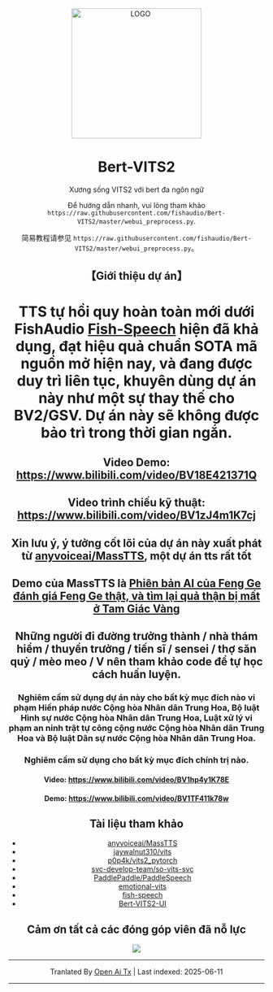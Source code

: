 <div align="center">

<img alt="LOGO" src="https://avatars.githubusercontent.com/u/122017386" width="256" height="256" />

# Bert-VITS2

Xương sống VITS2 với bert đa ngôn ngữ

Để hướng dẫn nhanh, vui lòng tham khảo `https://raw.githubusercontent.com/fishaudio/Bert-VITS2/master/webui_preprocess.py`.

简易教程请参见 `https://raw.githubusercontent.com/fishaudio/Bert-VITS2/master/webui_preprocess.py`。

## 【Giới thiệu dự án】
# TTS tự hồi quy hoàn toàn mới dưới FishAudio [Fish-Speech](https://github.com/fishaudio/fish-speech) hiện đã khả dụng, đạt hiệu quả chuẩn SOTA mã nguồn mở hiện nay, và đang được duy trì liên tục, khuyên dùng dự án này như một sự thay thế cho BV2/GSV. Dự án này sẽ không được bảo trì trong thời gian ngắn.
## Video Demo: https://www.bilibili.com/video/BV18E421371Q
## Video trình chiếu kỹ thuật: https://www.bilibili.com/video/BV1zJ4m1K7cj
## Xin lưu ý, ý tưởng cốt lõi của dự án này xuất phát từ [anyvoiceai/MassTTS](https://github.com/anyvoiceai/MassTTS), một dự án tts rất tốt
## Demo của MassTTS là [Phiên bản AI của Feng Ge đánh giá Feng Ge thật, và tìm lại quả thận bị mất ở Tam Giác Vàng](https://www.bilibili.com/video/BV1w24y1c7z9)

[//]: # (## Dự án này không liên quan gì đến [PlayVoice/vits_chinese]&#40;https://github.com/PlayVoice/vits_chinese&#41;)

[//]: # ()
[//]: # (Kho lưu trữ này xuất phát từ việc một người bạn đã chia sẻ video AI của Feng Ge, tôi đã rất ấn tượng với hiệu quả trong đó, sau khi tự thử MassTTS tôi nhận thấy fs có khoảng cách nhất định về chất lượng âm thanh so với vits, và pipeline huấn luyện phức tạp hơn vits, vì vậy tôi đã theo ý tưởng đó để tích hợp bert)

## Những người đi đường trưởng thành / nhà thám hiểm / thuyền trưởng / tiến sĩ / sensei / thợ săn quỷ / mèo meo / V nên tham khảo code để tự học cách huấn luyện.

### Nghiêm cấm sử dụng dự án này cho bất kỳ mục đích nào vi phạm Hiến pháp nước Cộng hòa Nhân dân Trung Hoa, Bộ luật Hình sự nước Cộng hòa Nhân dân Trung Hoa, Luật xử lý vi phạm an ninh trật tự công cộng nước Cộng hòa Nhân dân Trung Hoa và Bộ luật Dân sự nước Cộng hòa Nhân dân Trung Hoa.
### Nghiêm cấm sử dụng cho bất kỳ mục đích chính trị nào.
#### Video: https://www.bilibili.com/video/BV1hp4y1K78E
#### Demo: https://www.bilibili.com/video/BV1TF411k78w
## Tài liệu tham khảo
+ [anyvoiceai/MassTTS](https://github.com/anyvoiceai/MassTTS)
+ [jaywalnut310/vits](https://github.com/jaywalnut310/vits)
+ [p0p4k/vits2_pytorch](https://github.com/p0p4k/vits2_pytorch)
+ [svc-develop-team/so-vits-svc](https://github.com/svc-develop-team/so-vits-svc)
+ [PaddlePaddle/PaddleSpeech](https://github.com/PaddlePaddle/PaddleSpeech)
+ [emotional-vits](https://github.com/innnky/emotional-vits)
+ [fish-speech](https://github.com/fishaudio/fish-speech)
+ [Bert-VITS2-UI](https://github.com/jiangyuxiaoxiao/Bert-VITS2-UI)
## Cảm ơn tất cả các đóng góp viên đã nỗ lực
<a href="https://github.com/fishaudio/Bert-VITS2/graphs/contributors" target="_blank">
  <img src="https://contrib.rocks/image?repo=fishaudio/Bert-VITS2"/>
</a>

[//]: # (# Mọi mã nguồn trong dự án đều đã được ghi rõ nguồn, phần ý tưởng code bert xuất phát từ [AI Feng Ge]&#40;https://www.bilibili.com/video/BV1w24y1c7z9&#41;, không liên quan gì đến [vits_chinese]&#40;https://github.com/PlayVoice/vits_chinese&#41;. Chào mừng mọi người xem xét code. Đồng thời, chúng tôi cũng lên án mạnh mẽ hành vi [đạo nhái, thậm chí bóc hộp nhà phát triển]&#40;https://www.bilibili.com/read/cv27101514/&#41; của nhà phát triển đó.)

---

Tranlated By [Open Ai Tx](https://github.com/OpenAiTx/OpenAiTx) | Last indexed: 2025-06-11

---